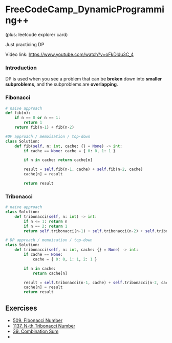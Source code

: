 # FreeCodeCamp_DynamicProgramming++
(plus: leetcode explorer card)

Just practicing DP

Video link:
https://www.youtube.com/watch?v=oFkDldu3C_4

### Introduction

DP is used when you see a problem that can be **broken** down into **smaller subproblems**, and the subproblems are **overlapping**.

### Fibonacci

```python
# naive approach
def fib(n):
    if n == 0 or n == 1:
        return 1
    return fib(n-1) + fib(n-2)
```

```python
#DP approach / memoisation / top-down
class Solution:
    def fib(self, n: int, cache: {} = None) -> int:
        if cache == None: cache = { 0: 0, 1: 1 }

        if n in cache: return cache[n]

        result = self.fib(n-1, cache) + self.fib(n-2, cache)
        cache[n] = result

        return result
```

### Tribonacci

```python
# naive approach
class Solution:
    def tribonacci(self, n: int) -> int:
        if n <= 1: return n
        if n == 2: return 1
        return self.tribonacci(n-1) + self.tribonacci(n-2) + self.tribonacci(n-3)
```

```python
# DP approach / memoisation / top-down
class Solution:
    def tribonacci(self, n: int, cache: {} = None) -> int:
        if cache == None:
            cache = { 0: 0, 1: 1, 2: 1 }

        if n in cache:
            return cache[n]

        result = self.tribonacci(n-1, cache) + self.tribonacci(n-2, cache) + self.tribonacci(n-3, cache)
        cache[n] = result
        return result
```

## Exercises

- [509. Fibonacci Number](https://leetcode.com/problems/fibonacci-number/description/)
- [1137. N-th Tribonacci Number](https://leetcode.com/problems/n-th-tribonacci-number/)
- [39. Combination Sum](https://leetcode.com/problems/combination-sum/description/)
-
